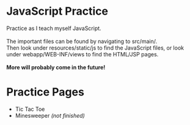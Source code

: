 # JavaScript Practice
Practice as I teach myself JavaScript.
<br><br>
The important files can be found by navigating to src/main/.<br>
Then look under resources/static/js to find the JavaScript files, or look under webapp/WEB-INF/views to find the HTML/JSP pages.
<br><br>
<b>More will probably come in the future!</b>


<h1>Practice Pages</h1>
<ul>
  <li>Tic Tac Toe</li>
  <li>Minesweeper <i>(not finished)</i></li>
</ul>

